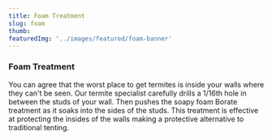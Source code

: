 ```yaml
---
title: Foam Treatment
slug: foam
thumb: 
featuredImg: '../images/featured/foam-banner'
---
```


### Foam Treatment

You can agree that the worst place to get termites is inside your walls where they can't be seen. Our termite specialist carefully drills a 1/16th hole in between the studs of your wall. Then pushes the soapy foam Borate treatment as it soaks into the sides of the studs. This treatment is effective at protecting the insides of the walls making a protective alternative to traditional tenting.